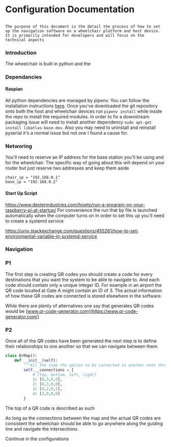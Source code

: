 # Configuration Documentation
## 

`The purpose of this document is the detail the process of how to set up the navigation software on a wheelchair platform and host device. It is primarily intended for developers and will focus on the technical aspects`

### Introduction
The wheelchair is built in python and the
### Dependancies

#### Raspian

All python dependencies are managed by pipenv. You can follow the installation instructions [here](https://pipenv.pypa.io/en/latest/install/). Once you've downloaded the git repository onto both the host and wheelchair devices run ```pipenv install``` while inside the repo to install the required modules.
In order to fix a downstream packaging issue will need to install another dependency ```sudo apt-get install libatlas-base-dev```. Also you may need to uninstall and reinstall pyserial it's a normal issue but not one I found a cause for.


### Networing
You'll need to reserve an IP address for the base station you'll be using and for the wheelchair.
The specific way of going about this will depend on your router but just reserve two addresses and keep them aside
```
chair_ip = "192.168.0.1"
base_ip = "192.168.0.2"
```

#### Start Up Script

https://www.dexterindustries.com/howto/run-a-program-on-your-raspberry-pi-at-startup/
For convenience the run that by file is launched automatically when the computer turns on
In order to set this up you'll need to create a systemd service

https://unix.stackexchange.com/questions/455261/how-to-set-environmental-variable-in-systemd-service


### Navigation

### P1
The first step is creating QR codes you should create a code for every destinations that you want the system to be able to navigate to. And each code should contain only a unique integer ID. For example in an airport the QR code located at Gate A might contain an ID of 3. The actual information of how these QR codes are connected is stored elsewhere in the software.

While there are plenty of alternatives one say that generates QR codes would be [www.qr-code-generator.com](https://www.qr-code-generator.com/)
### P2
Once all of the QR codes have been generated the next step is to define their relationships to one another so that we can navigate between them.

``` python 
class QrMap():
    def __init__(self):
        """All the time the option to be connected to another note through one of four directions"""
        self.__connections = {
            # [top, bottom, left, right]
            1: [0,3,0,0], 
            2: [0,3,0,0], 
            3: [4,2,0,1], 
            4: [3,0,0,0]
        }
```

The top of a QR code is described as such 
<add image>

As long as the connections between the map and the actual QR codes are consistent the wheelchair should be able to go anywhere along the guiding line and navigate the intersections.

Continue in the configurations